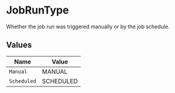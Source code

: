 # JobRunType

Whether the job run was triggered manually or by the job schedule.


## Values

| Name        | Value       |
| ----------- | ----------- |
| `Manual`    | MANUAL      |
| `Scheduled` | SCHEDULED   |